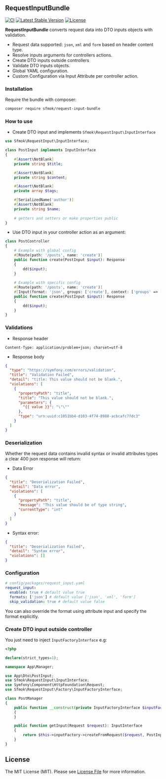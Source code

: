 ## RequestInputBundle
[![CI](https://github.com/sfmok/request-input/actions/workflows/ci.yml/badge.svg)](https://github.com/sfmok/request-input/actions/workflows/ci.yml)
[![Latest Stable Version](http://poser.pugx.org/sfmok/request-input-bundle/v/stable)](https://packagist.org/packages/sfmok/request-input-bundle)
[![License](http://poser.pugx.org/sfmok/request-input-bundle/license)](https://packagist.org/packages/sfmok/request-input-bundle)

**RequestInputBundle** converts request data into DTO inputs objects with validation.

- Request data supported: `json`, `xml` and `form` based on header content type.
- Resolve inputs arguments for controllers actions.
- Create DTO inputs outside controllers
- Validate DTO inputs objects.
- Global YAML configuration.
- Custom Configuration via Input Attribute per controller action.

### Installation
Require the bundle with composer:
```bash
composer require sfmok/request-input-bundle
```

### How to use

- Create DTO input and implements `Sfmok\RequestInput\InputInterface`
```php
use Sfmok\RequestInput\InputInterface;

class PostInput implements InputInterface
{
    #[Assert\NotBlank]
    private string $title;

    #[Assert\NotBlank]
    private string $content;

    #[Assert\NotBlank]
    private array $tags;

    #[SerializedName('author')]
    #[Assert\NotBlank]
    private string $name;
    
    # getters and setters or make properties public
}
```
- Use DTO input in your controller action as an argument:
```php
class PostController
{
    # Example with global config
    #[Route(path: '/posts', name: 'create')]
    public function create(PostInput $input): Response
    {
        dd($input);
    }
    
    # Example with specific config
    #[Route(path: '/posts', name: 'create')]
    #[Input(format: 'json', groups: ['create'], context: ['groups' => ['create']])]
    public function create(PostInput $input): Response
    {
        dd($input);
    }
}
```

### Validations
- Response header
```
Content-Type: application/problem+json; charset=utf-8
```
- Response body
```json
{
  "type": "https://symfony.com/errors/validation",
  "title": "Validation Failed",
  "detail": "title: This value should not be blank.",
  "violations": [
    {
      "propertyPath": "title",
      "title": "This value should not be blank.",
      "parameters": {
        "{{ value }}": "\"\""
      },
      "type": "urn:uuid:c1051bb4-d103-4f74-8988-acbcafc7fdc3"
    }
  ]
}
```

### Deserialization

Whether the request data contains invalid syntax or invalid attributes types a clear 400 json response will return:

- Data Error

```json
{
  "title": "Deserialization Failed",
  "detail": "Data error",
  "violations": [
    {
      "propertyPath": "title",
      "message": "This value should be of type string",
      "currentType": "int"
    }
  ]
}
```
- Syntax error:
```json
{
  "title": "Deserialization Failed",
  "detail": "Syntax error",
  "violations": []
}
```

### Configuration

```yaml
# config/packages/request_input.yaml
request_input:
  enabled: true # default value true
  formats: ['json'] # default value ['json', 'xml', 'form']
  skip_validation: true # default value false
```

You can also override the format using attribute input and specify the format explicitly.

### Create DTO input outside controller

You just need to inject `InputFactoryInterface` e.g:
```php
<?php

declare(strict_types=1);

namespace App\Manager;

use App\Dto\PostInput;
use Sfmok\RequestInput\InputInterface;
use Symfony\Component\HttpFoundation\Request;
use Sfmok\RequestInput\Factory\InputFactoryInterface;

class PostManager
{
    public function __construct(private InputFactoryInterface $inputFactory)
    {
    }

    public function getInput(Request $request): InputInterface
    {
        return $this->inputFactory->createFromRequest($request, PostInput::class, 'json');
    }
}
```

## License

The MIT License (MIT). Please see [License File](LICENSE.md) for more information.
